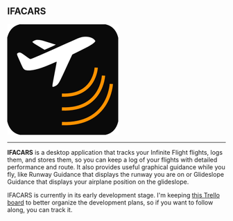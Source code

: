 ## IFACARS
![Icon](IFACARS/Resources/images/Icon.svg)  

---

**IFACARS** is a desktop application that tracks your Infinite Flight
flights, logs them, and stores them, so you can keep a log of your 
flights with detailed performance and route. It also provides useful
graphical guidance while you fly, like Runway Guidance that displays
the runway you are on or Glideslope Guidance that displays your airplane
position on the glideslope.  

IFACARS is currently in its early development stage. I'm keeping 
[this Trello board](https://trello.com/b/iurSWioT/development-roadmap)
to better organize the development plans, so if you want to follow
along, you can track it.